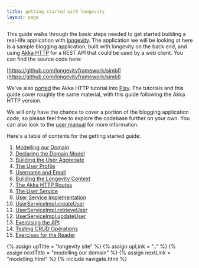 ```yaml
---
title: getting started with longevity
layout: page
---
```


This guide walks through the basic steps needed to get started building a real-life application with
[longevity](..). The application we will be looking at here is a sample
blogging application, built with longevity on the back end, and using [Akka
HTTP](http://doc.akka.io/docs/akka-http/current/scala.html) for a REST API that could be used by a
web client. You can find the source code here:

[https://github.com/longevityframework/simbl](https://github.com/longevityframework/simbl)

We've also [ported](https://github.com/longevityframework/simbl-play) the Akka HTTP tutorial into
[Play](https://www.playframework.com/). The tutorials and this guide cover roughly the same
material, with this guide following the Akka HTTP version.

We will only have the chance to cover a portion of the blogging application code, so please feel
free to explore the codebase further on your own. You can also look to the [user manual](../manual)
for more information.

Here's a table of contents for the getting started guide:

1. [Modelling our Domain](modelling.html)
1. [Declaring the Domain Model](building.html)
1. [Building the User Aggregate](user.html)
1. [The User Profile](user-profile.html)
1. [Username and Email](keyvals.html)
1. [Building the Longevity Context](context.html)
1. [The Akka HTTP Routes](routes.html)
1. [The User Service](service.html)
1. [User Service Implementation](service-impl.html)
1. [UserServiceImpl.createUser](create-user.html)
1. [UserServiceImpl.retrieveUser](retrieve-user.html)
1. [UserServiceImpl.updateUser](update-user.html)
1. [Exercising the API](api.html)
1. [Testing CRUD Operations](testing.html)
1. [Exercises for the Reader](exercises.html)

{% assign upTitle = "longevity site" %}
{% assign upLink = ".." %}
{% assign nextTitle = "modelling our domain" %}
{% assign nextLink = "modelling.html" %}
{% include navigate.html %}
